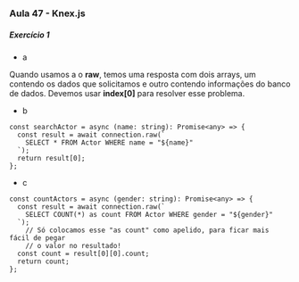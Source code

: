 ### Aula 47 - Knex.js


##### Exercício 1

* a

Quando usamos a o **raw**, temos uma resposta com dois arrays, um contendo os dados que solicitamos e outro contendo informações do banco de dados. Devemos usar **index[0]** para resolver esse problema.

* b

```
const searchActor = async (name: string): Promise<any> => {
  const result = await connection.raw(`
    SELECT * FROM Actor WHERE name = "${name}"
  `);
  return result[0];
};
```

* c

```
const countActors = async (gender: string): Promise<any> => {
  const result = await connection.raw(`
    SELECT COUNT(*) as count FROM Actor WHERE gender = "${gender}"
  `);
	// Só colocamos esse "as count" como apelido, para ficar mais fácil de pegar
	// o valor no resultado!
  const count = result[0][0].count;
  return count;
};
```